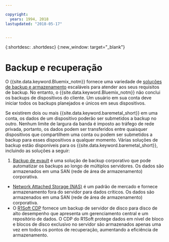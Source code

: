 ```yaml
---

copyright:
  years: 1994, 2018
lastupdated: "2018-05-17"


---
```


{:shortdesc: .shortdesc}
{:new_window: target="_blank"}


# Backup e recuperação

O {{site.data.keyword.Bluemix_notm}} fornece uma variedade de [soluções de backup e armazenamento](https://www.softlayer.com/cloud-storage) escaláveis para atender aos seus requisitos de backup. 
No entanto, o {{site.data.keyword.Bluemix_notm}} não conclui os backups de dispositivos do cliente. Um usuário em sua conta deve iniciar todos os backups planejados e únicos em seus dispositivos.

Se existirem dois ou mais {{site.data.keyword.baremetal_short}} em uma conta, os dados de um dispositivo poderão ser submetidos a backup no outro. 
Nenhum limite de largura da banda é imposto ao tráfego de rede privada, portanto, os dados podem ser transferidos entre quaisquer
dispositivos que compartilhem uma conta ou podem ser submetidos a backup para esses dispositivos a qualquer momento. Várias soluções de backup estão
disponíveis para os {{site.data.keyword.baremetal_short}}, incluindo as soluções a seguir:

1. [Backup de evault](../infrastructure/backup/index.html) é uma solução de backup corporativo que pode automatizar os backups ao longo de múltiplos servidores. Os dados são armazenados em uma SAN (rede de área de armazenamento) corporativa.
* [Network Attached Storage (NAS)](../infrastructure/network-attached-storage/nas.html) é um padrão de mercado e fornece armazenamento fora do servidor para dados críticos. Os dados são armazenados em uma SAN (rede de área de armazenamento) corporativa.
* O [R1Soft CDP](../infrastructure/backup/r1soft.html) fornece um backup de servidor de disco para disco de
alto desempenho que apresenta um gerenciamento central e um repositório de dados. O CDP do R1Soft protege dados em nível de bloco e blocos de disco exclusivo no servidor são armazenados apenas uma vez em todos os pontos de recuperação, aumentando a eficiência de armazenamento.
